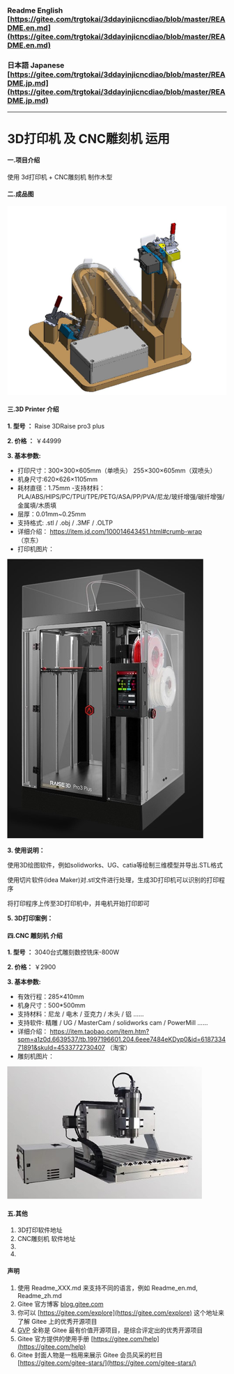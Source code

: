 ### Readme English [https://gitee.com/trgtokai/3ddayinjicncdiao/blob/master/README.en.md](https://gitee.com/trgtokai/3ddayinjicncdiao/blob/master/README.en.md)

### 日本語 Japanese [https://gitee.com/trgtokai/3ddayinjicncdiao/blob/master/README.jp.md](https://gitee.com/trgtokai/3ddayinjicncdiao/blob/master/README.jp.md)
------------------------------------------------------------------------------

# 3D打印机 及  CNC雕刻机 运用

#### 一.项目介绍
使用 3d打印机 + CNC雕刻机 制作木型

#### 二.成品图
![木型成品设计图](04_images/%E5%86%85%E5%88%B6%E6%9C%A8%E5%9E%8B.JPG)


#### 三.3D Printer 介绍

 **1. 型号 ：**   Raise 3DRaise pro3 plus

 **2. 价格 ：**  ￥44999 
 
 **3. 基本参数:** 
  - 打印尺寸：300×300×605mm（单喷头）   255×300×605mm（双喷头）   
  - 机身尺寸:620×626×1105mm
  - 耗材直径：1.75mm
  -支持材料：PLA/ABS/HIPS/PC/TPU/TPE/PETG/ASA/PP/PVA/尼龙/玻纤增强/碳纤增强/金属填/木质填
  - 层厚：0.01mm~0.25mm
  - 支持格式: .stl / .obj  / .3MF  / .OLTP
  - 详细介绍： https://item.jd.com/100014643451.html#crumb-wrap （京东）
  - 打印机图片：

![输入图片说明](01_%E9%A1%B9%E7%9B%AE%E6%A6%82%E8%A6%81/3D%E6%89%93%E5%8D%B0%E6%9C%BA_Raise3D%20PRO3%20PLUS.jpg)


 **3. 使用说明：** 

   使用3D绘图软件，例如solidworks、UG、catia等绘制三维模型并导出.STL格式

   使用切片软件(idea Maker)对.stl文件进行处理，生成3D打印机可以识别的打印程序

   将打印程序上传至3D打印机中，并电机开始打印即可
    
 **5. 3D打印案例：** 



#### 四.CNC 雕刻机 介绍

 **1. 型号 ：**   3040台式雕刻数控铣床-800W
 
 **2. 价格：**  ￥2900
 
 **3. 基本参数:** 
  - 有效行程：285×410mm    
  - 机身尺寸：500*500mm
  - 支持材料：尼龙 / 电木 / 亚克力 / 木头 / 铝 ......
  - 支持软件: 精雕 / UG / MasterCam / solidworks cam / PowerMill ......
  - 详细介绍： https://item.taobao.com/item.htm?spm=a1z0d.6639537/tb.1997196601.204.6eee7484eKDyp0&id=618733471891&skuId=4533772730407 （淘宝）
  - 雕刻机图片：

  ![输入图片说明](01_%E9%A1%B9%E7%9B%AE%E6%A6%82%E8%A6%81/%E9%9B%95%E5%88%BB%E6%9C%BA.jpg)

#### 五.其他

1.  3D打印软件地址
2.  CNC雕刻机 软件地址
3.  
4.  


#### 声明

1.  使用 Readme\_XXX.md 来支持不同的语言，例如 Readme\_en.md, Readme\_zh.md
2.  Gitee 官方博客 [blog.gitee.com](https://blog.gitee.com)
3.  你可以 [https://gitee.com/explore](https://gitee.com/explore) 这个地址来了解 Gitee 上的优秀开源项目
4.  [GVP](https://gitee.com/gvp) 全称是 Gitee 最有价值开源项目，是综合评定出的优秀开源项目
5.  Gitee 官方提供的使用手册 [https://gitee.com/help](https://gitee.com/help)
6.  Gitee 封面人物是一档用来展示 Gitee 会员风采的栏目 [https://gitee.com/gitee-stars/](https://gitee.com/gitee-stars/)
